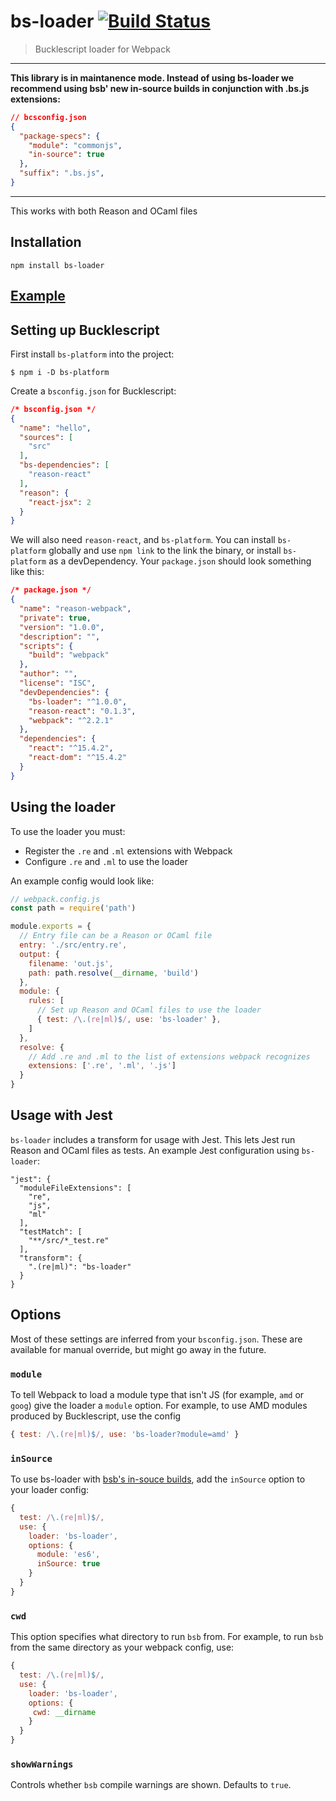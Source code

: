 # bs-loader [![Build Status](https://travis-ci.org/reasonml-community/bs-loader.svg?branch=master)](https://travis-ci.org/reasonml-community/bs-loader)
> Bucklescript loader for Webpack

---
**This library is in maintanence mode. Instead of using bs-loader we recommend
using bsb' new in-source builds in conjunction with .bs.js extensions:**

```json
// bcsconfig.json
{
  "package-specs": {
    "module": "commonjs",
    "in-source": true
  },
  "suffix": ".bs.js",
}
```

---
This works with both Reason and OCaml files

## Installation

```
npm install bs-loader
```

## [Example](https://github.com/reasonml-community/bs-loader/blob/master/examples)

## Setting up Bucklescript

First install `bs-platform` into the project:

```
$ npm i -D bs-platform
```

Create a `bsconfig.json` for Bucklescript:

```json
/* bsconfig.json */
{
  "name": "hello",
  "sources": [
    "src"
  ],
  "bs-dependencies": [
    "reason-react"
  ],
  "reason": {
    "react-jsx": 2
  }
}
```

We will also need `reason-react`, and `bs-platform`. You can install `bs-platform` globally and
use `npm link` to the link the binary, or install `bs-platform` as a devDependency.
Your `package.json` should look something like this:

```json
/* package.json */
{
  "name": "reason-webpack",
  "private": true,
  "version": "1.0.0",
  "description": "",
  "scripts": {
    "build": "webpack"
  },
  "author": "",
  "license": "ISC",
  "devDependencies": {
    "bs-loader": "^1.0.0",
    "reason-react": "0.1.3",
    "webpack": "^2.2.1"
  },
  "dependencies": {
    "react": "^15.4.2",
    "react-dom": "^15.4.2"
  }
}

```

## Using the loader

To use the loader you must:
* Register the `.re` and `.ml` extensions with Webpack
* Configure `.re` and `.ml` to use the loader

An example config would look like:

```js
// webpack.config.js
const path = require('path')

module.exports = {
  // Entry file can be a Reason or OCaml file
  entry: './src/entry.re',
  output: {
    filename: 'out.js',
    path: path.resolve(__dirname, 'build')
  },
  module: {
    rules: [
      // Set up Reason and OCaml files to use the loader
      { test: /\.(re|ml)$/, use: 'bs-loader' },
    ]
  },
  resolve: {
    // Add .re and .ml to the list of extensions webpack recognizes
    extensions: ['.re', '.ml', '.js']
  }
}
```

## Usage with Jest

`bs-loader` includes a transform for usage with Jest. This lets Jest run
Reason and OCaml files as tests. An example Jest configuration using `bs-loader`:

```
"jest": {
  "moduleFileExtensions": [
    "re",
    "js",
    "ml"
  ],
  "testMatch": [
    "**/src/*_test.re"
  ],
  "transform": {
    ".(re|ml)": "bs-loader"
  }
}
```

## Options

Most of these settings are inferred from your `bsconfig.json`. These are available
for manual override, but might go away in the future.

### `module`

To tell Webpack to load a module type that isn't JS (for example, `amd` or `goog`)
give the loader a `module` option. For example, to use AMD modules produced by Bucklescript,
use the config

```js
{ test: /\.(re|ml)$/, use: 'bs-loader?module=amd' }
```

### `inSource`

To use bs-loader with [bsb's in-souce builds](https://bucklescript.github.io/bucklescript/Manual.html#_in_source_build_support_since_1_9_0),
add the `inSource` option to your loader config:

```js
{
  test: /\.(re|ml)$/,
  use: {
    loader: 'bs-loader',
    options: {
      module: 'es6',
      inSource: true
    }
  }
}
```

### `cwd`

This option specifies what directory to run `bsb` from. For example, to
run `bsb` from the same directory as your webpack config, use:

```js
{
  test: /\.(re|ml)$/,
  use: {
    loader: 'bs-loader',
    options: {
     cwd: __dirname
    }
  }
}
```

### `showWarnings`

Controls whether `bsb` compile warnings are shown. Defaults to `true`.

